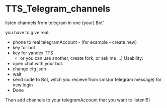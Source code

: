 # TTS_Telegram_channels

listen channels from telegram in one (your) Bot'

you have to give real:
- phone to real telegramAccount - (for example - create new)
- key for bot
- key for yandex TTS 
    - or you can use another, create fork, or ask me ...)
Usability:
- open chat with your bot.
- change cfg.json
- wait
- send code to Bot, witch you recieve from sms(or telegram message) for new login
- Done

Then add channels to your telegramAccount that you want to listen!!!)